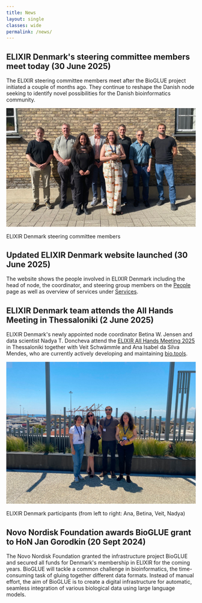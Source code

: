 ```yaml
---
title: News
layout: single
classes: wide
permalink: /news/
---
```


## ELIXIR Denmark's steering committee members meet today (30 June 2025)

The ELIXIR steering committee members meet after the BioGLUE project initiated a couple of months ago. They continue to reshape the Danish node seeking to identify novel possibilities for the Danish bioinformatics community.

<div class="centered-image-title">
  <img alt="Group picture SG" src="/assets/images/group_picture_SG_250630_scaled.jpg" />
  <p>ELIXIR Denmark steering committee members</p>
</div>

## Updated ELIXIR Denmark website launched (30 June 2025)

The website shows the people involved in ELIXIR Denmark including the head of node, the coordinator, and steering group members on the [People](people.md) page as well as overview of services under [Services](services.md).  


## ELIXIR Denmark team attends the All Hands Meeting in Thessaloniki (2 June 2025)

ELIXIR Denmark's newly appointed node coordinator Betina W. Jensen and data scientist Nadya T. Doncheva attend the [ELIXIR All Hands Meeting 2025](https://elixir-events.eventscase.com/EN/ahm2025) in Thessaloniki together with Veit Schwämmle and Ana Isabel da Silva Mendes, who are currently actively developing and maintaining [bio.tools](https://bio.tools/). 

<div class="centered-image-title">
  <img alt="Group picture AHM25" src="/assets/images/group_picture_DK_scaled.jpg" />
  <p>ELIXIR Denmark participants (from left to right: Ana, Betina, Veit, Nadya)</p>
</div>


## Novo Nordisk Foundation awards BioGLUE grant to HoN Jan Gorodkin (20 Sept 2024)

The Novo Nordisk Foundation granted the infrastructure project BioGLUE and secured all funds for Denmark's membership in ELIXIR for the coming years. BioGLUE will tackle a common challenge in bioinformatics, the time-consuming task of gluing together different data formats. Instead of manual effort, the aim of BioGLUE is to create a digital infrastructure for automatic, seamless integration of various biological data using large language models.
